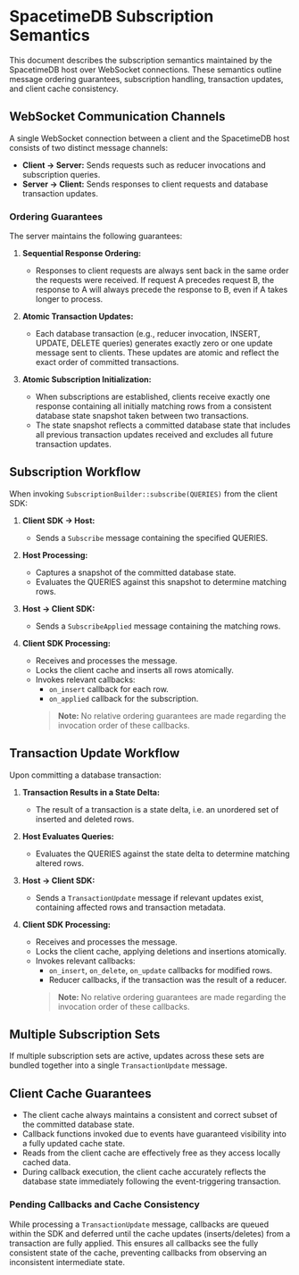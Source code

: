 <!--This document was generated by ChatGPT based on a Discord discussion starting https://discord.com/channels/1037340874172014652/1138987509834059867/1354817326490325072 and then manually touched up.-->

# SpacetimeDB Subscription Semantics

This document describes the subscription semantics maintained by the SpacetimeDB host over WebSocket connections. These semantics outline message ordering guarantees, subscription handling, transaction updates, and client cache consistency.

## WebSocket Communication Channels

A single WebSocket connection between a client and the SpacetimeDB host consists of two distinct message channels:

- **Client → Server:** Sends requests such as reducer invocations and subscription queries.
- **Server → Client:** Sends responses to client requests and database transaction updates.

### Ordering Guarantees

The server maintains the following guarantees:

1. **Sequential Response Ordering:**
   - Responses to client requests are always sent back in the same order the requests were received. If request A precedes request B, the response to A will always precede the response to B, even if A takes longer to process.

2. **Atomic Transaction Updates:**
   - Each database transaction (e.g., reducer invocation, INSERT, UPDATE, DELETE queries) generates exactly zero or one update message sent to clients. These updates are atomic and reflect the exact order of committed transactions.

3. **Atomic Subscription Initialization:**
   - When subscriptions are established, clients receive exactly one response containing all initially matching rows from a consistent database state snapshot taken between two transactions.
   - The state snapshot reflects a committed database state that includes all previous transaction updates received and excludes all future transaction updates.

## Subscription Workflow

When invoking `SubscriptionBuilder::subscribe(QUERIES)` from the client SDK:

1. **Client SDK → Host:**
   - Sends a `Subscribe` message containing the specified QUERIES.

2. **Host Processing:**
   - Captures a snapshot of the committed database state.
   - Evaluates the QUERIES against this snapshot to determine matching rows.

3. **Host → Client SDK:**
   - Sends a `SubscribeApplied` message containing the matching rows.

4. **Client SDK Processing:**
   - Receives and processes the message.
   - Locks the client cache and inserts all rows atomically.
   - Invokes relevant callbacks:
     - `on_insert` callback for each row.
     - `on_applied` callback for the subscription.
     > **Note:** No relative ordering guarantees are made regarding the invocation order of these callbacks.

## Transaction Update Workflow

Upon committing a database transaction:

1. **Transaction Results in a State Delta:**
   - The result of a transaction is a state delta, i.e. an unordered set of inserted and deleted rows.

2. **Host Evaluates Queries:**
   - Evaluates the QUERIES against the state delta to determine matching altered rows.

3. **Host → Client SDK:**
   - Sends a `TransactionUpdate` message if relevant updates exist, containing affected rows and transaction metadata.

4. **Client SDK Processing:**
   - Receives and processes the message.
   - Locks the client cache, applying deletions and insertions atomically.
   - Invokes relevant callbacks:
     - `on_insert`, `on_delete`, `on_update` callbacks for modified rows.
     - Reducer callbacks, if the transaction was the result of a reducer.
     > **Note:** No relative ordering guarantees are made regarding the invocation order of these callbacks.

## Multiple Subscription Sets

If multiple subscription sets are active, updates across these sets are bundled together into a single `TransactionUpdate` message.

## Client Cache Guarantees

- The client cache always maintains a consistent and correct subset of the committed database state.
- Callback functions invoked due to events have guaranteed visibility into a fully updated cache state.
- Reads from the client cache are effectively free as they access locally cached data.
- During callback execution, the client cache accurately reflects the database state immediately following the event-triggering transaction.

### Pending Callbacks and Cache Consistency

While processing a `TransactionUpdate` message, callbacks are queued within the SDK and deferred until the cache updates (inserts/deletes) from a transaction are fully applied. This ensures all callbacks see the fully consistent state of the cache, preventing callbacks from observing an inconsistent intermediate state.
